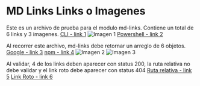 # MD Links Links o Imagenes

Este es un archivo de prueba para el modulo md-links. Contiene un total de 6 links y 3 imagenes. 
[CLI - link 1](https://docs.npmjs.com/about-npm-versions)
![Imagen 1](https://i.pinimg.com/originals/ce/51/fe/ce51fe5a87139a0d56ac7a97f6d32a53.jpg)
[Powershell - link 2](https://www.alexmedina.net/habilitar-la-ejecucion-de-scripts-para-powershell/)

Al recorrer este archivo, md-links debe retornar un arreglo de 6 objetos.
[Google - link 3](https://google.com)
[npm - link 4](https://docs.npmjs.com/)
![Imagen 2](https://encrypted-tbn0.gstatic.com/images?q=tbn:ANd9GcSJQWsowGem-s0g202IU8Hv92vJuURQtE6ajw&usqp=CAU)
![Imagen 3](https://64.media.tumblr.com/860ef1295b9f45d482e93d8d12c55d7c/tumblr_nhxscduykV1svp654o1_500.jpg)

Al validar, 4 de los links deben aparecer con status 200, la ruta relativa no debe validar y el link roto debe aparecer con status 404
[Ruta relativa - link 5](./relativehref.html)
[Link Roto - link 6](https://www.estelinknoexiste.com)